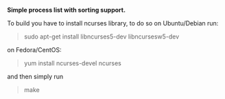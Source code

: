 **Simple process list with sorting support.**

To build you have to install ncurses library, to do so on Ubuntu/Debian run:
> sudo apt-get install libncurses5-dev libncursesw5-dev

on Fedora/CentOS:

> yum install ncurses-devel ncurses

and then simply run

> make
